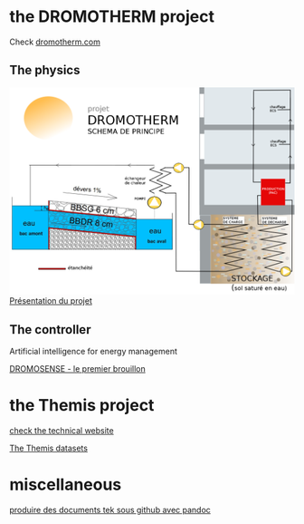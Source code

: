 

# the DROMOTHERM project

Check [dromotherm.com](http://www.dromotherm.com)

## The physics

![le principe](doc/dromotherm_b.png)
[Présentation du projet](doc/Clermont-co_Cerema_dromotherm.pdf)

## The controller
Artificial intelligence for energy management

[DROMOSENSE - le premier brouillon](doc/smart_grid_version_test_15_01_2017.pdf)

# the Themis project

[check the technical website](http://dromotherm.github.io/documentation)

[The Themis datasets](datasets/README.md)

# miscellaneous

[produire des documents tek sous github avec pandoc](doc/pandoc_tek_producing.md)

